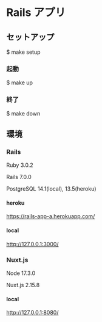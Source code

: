 # Rails アプリ

## セットアップ

$ make setup

### 起動

$ make up

### 終了

$ make down

## 環境

### Rails

Ruby 3.0.2

Rails 7.0.0

PostgreSQL 14.1(local), 13.5(heroku)

#### heroku

https://rails-app-a.herokuapp.com/

#### local

http://127.0.0.1:3000/

### Nuxt.js

Node 17.3.0

Nuxt.js 2.15.8

#### local

http://127.0.0.1:8080/
